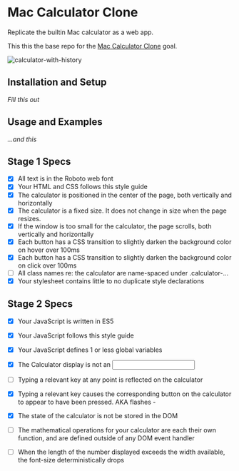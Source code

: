 # Mac Calculator Clone

Replicate the builtin Mac calculator as a web app.

This this the base repo for the [Mac Calculator Clone](http://jsdev.learnersguild.org/goals/150) goal.

![calculator-with-history](https://cloud.githubusercontent.com/assets/8385/22572149/9be3c83e-e957-11e6-9431-9b9742b6b4af.png)

## Installation and Setup

_Fill this out_

## Usage and Examples

_...and this_

## Stage 1 Specs
 - [x] All text is in the Roboto web font
 - [x] Your HTML and CSS follows this style guide
 - [x] The calculator is positioned in the center of the page, both vertically and horizontally
 - [x] The calculator is a fixed size. It does not change in size when the page resizes.
 - [x] If the window is too small for the calculator, the page scrolls, both vertically and horizontally
 - [x] Each button has a CSS transition to slightly darken the background color on hover over 100ms
 - [x] Each button has a CSS transition to slightly darken the background color on click over 100ms
 - [ ] All class names re: the calculator are name-spaced under .calculator-…
 - [x] Your stylesheet contains little to no duplicate style declarations

## Stage 2 Specs
- [x] Your JavaScript is written in ES5
- [x] Your JavaScript follows this style guide
- [x] Your JavaScript defines 1 or less global variables
- [x] The Calculator display is not an <input>
- [ ] Typing a relevant key at any point is reflected on the calculator
- [x] Typing a relevant key causes the corresponding button on the calculator to appear to have been pressed. AKA flashes - 
- [x] The state of the calculator is not be stored in the DOM
- [ ] The mathematical operations for your calculator are each their own function, and are defined outside of any DOM event handler
- [ ] When the length of the number displayed exceeds the width available, the font-size deterministically drops



